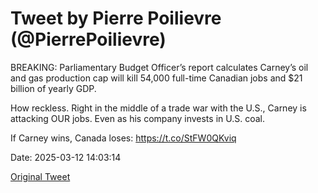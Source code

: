 # Tweet by Pierre Poilievre (@PierrePoilievre)

BREAKING: Parliamentary Budget Officer’s report calculates Carney’s oil and gas production cap will kill 54,000 full-time Canadian jobs and $21 billion of yearly GDP. 

How reckless. Right in the middle of a trade war with the U.S., Carney is attacking OUR jobs. Even as his company invests in U.S. coal. 

If Carney wins, Canada loses: https://t.co/StFW0QKviq

Date: 2025-03-12 14:03:14

[Original Tweet](https://x.com/PierrePoilievre/status/1899823500493222143)
